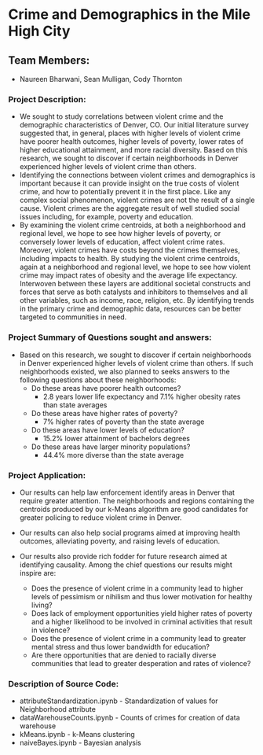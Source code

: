 # Crime and Demographics in the Mile High City
## Team Members: 
- Naureen Bharwani, Sean Mulligan, Cody Thornton

### Project Description:

- We sought to study correlations between violent crime and the demographic characteristics of Denver, CO. Our initial literature survey suggested that, in general, places with higher levels of violent crime have poorer health outcomes, higher levels of poverty, lower rates of higher educational attainment, and more racial diversity. Based on this research, we sought to discover if certain neighborhoods in Denver experienced higher levels of violent crime than others.
- Identifying the connections between violent crimes and demographics is important because it can provide insight on the true costs of violent crime, and how to potentially prevent it in the first place.	Like any complex social phenomenon, violent crimes are not the result of a single cause. Violent crimes are the aggregate result of well studied social issues including, for example, poverty and education.
- By examining the violent crime centroids, at both a neighborhood and regional level, we hope to see how higher levels of 
poverty, or conversely lower levels of education, affect violent crime rates. Moreover, violent crimes have costs beyond the crimes themselves, including impacts to health. By studying the violent crime centroids, again at a neighborhood and regional level, we hope to see how violent crime may impact rates of obesity and the average life expectancy. Interwoven between these layers are additional societal constructs and forces that serve as both catalysts and inhibitors to themselves and all other variables, such as income, race, religion, etc.  By identifying trends in the primary crime and demographic data, resources can be better targeted to communities in need.


### Project Summary of Questions sought and answers:

- Based on this research, we sought to discover if certain neighborhoods in Denver experienced higher levels of violent crime than others. If such neighborhoods existed, we also planned to seeks answers to the following questions about these neighborhoods:
    - Do these areas have poorer health outcomes?
        - 2.8 years lower life expectancy and 7.1% higher obesity rates than state averages
    - Do these areas have higher rates of poverty?
        - 7% higher rates of poverty than the state average
    - Do these areas have lower levels of education?
        - 15.2% lower attainment of bachelors degrees
    - Do these areas have larger minority populations?  
        - 44.4% more diverse than the state average 
            
            
### Project Application:

- Our results can help law enforcement identify areas in Denver that require greater attention. The neighborhoods and regions containing the centroids produced by our k-Means algorithm are good candidates for greater policing to reduce violent crime in Denver. 

- Our results can also help social programs aimed at improving health outcomes, alleviating poverty, and raising levels of education. 

- Our results also provide rich fodder for future research aimed at identifying causality. Among the chief questions our results might inspire are: 
    - Does the presence of violent crime in a community lead to higher levels of pessimism or nihilism and thus lower motivation for healthy living?
    - Does lack of employment opportunities yield higher rates of poverty and a higher likelihood to be involved in criminal activities that result in violence?
    - Does the presence of violent crime in a community lead to greater mental stress and thus lower bandwidth for education?
    - Are there opportunities that are denied to racially diverse communities that lead to greater desperation and rates of violence?


### Description of Source Code:

- attributeStandardization.ipynb - Standardization of values for Neighborhood attribute
- dataWarehouseCounts.ipynb - Counts of crimes for creation of data warehouse
- kMeans.ipynb - k-Means clustering
- naiveBayes.ipynb - Bayesian analysis
